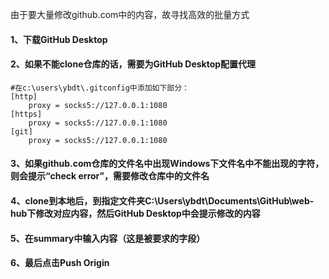 由于要大量修改github.com中的内容，故寻找高效的批量方式

#### 1、下载GitHub Desktop
#### 2、如果不能clone仓库的话，需要为GitHub Desktop配置代理
```
#在c:\users\ybdt\.gitconfig中添加如下部分：
[http]
    proxy = socks5://127.0.0.1:1080
[https]
    proxy = socks5://127.0.0.1:1080
[git]
    proxy = socks5://127.0.0.1:1080
```
#### 3、如果github.com仓库的文件名中出现Windows下文件名中不能出现的字符，则会提示“check error”，需要修改仓库中的文件名
#### 4、clone到本地后，到指定文件夹C:\Users\ybdt\Documents\GitHub\web-hub下修改对应内容，然后GitHub Desktop中会提示修改的内容
#### 5、在summary中输入内容（这是被要求的字段）
#### 6、最后点击Push Origin
